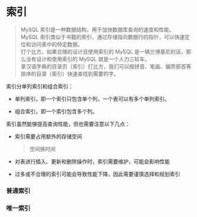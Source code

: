 # **索引**

> MySQL 索引是一种数据结构，用于加快数据库查询的速度和性能。  
MySQL 索引类似于书籍的索引，通过存储指向数据行的指针，可以快速定位和访问表中的特定数据。  
打个比方，如果合理的设计且使用索引的 MySQL 是一辆兰博基尼的话，那么没有设计和使用索引的 MySQL 就是一个人力三轮车。  
拿汉语字典的目录页（索引）打比方，我们可以按拼音、笔画、偏旁部首等排序的目录（索引）快速查找到需要的字。

索引分单列索引和组合索引：

+ 单列索引，即一个索引只包含单个列，一个表可以有多个单列索引。

+ 组合索引，即一个索引包含多个列。

索引虽然能够提高查询性能，但也需要注意以下几点：

+ 索引需要占用额外的存储空间

    > 空间换时间

+ 对表进行插入、更新和删除操作时，索引需要维护，可能会影响性能

+ 过多或不合理的索引可能会导致性能下降，因此需要谨慎选择和规划索引

### 普通索引


### 唯一索引